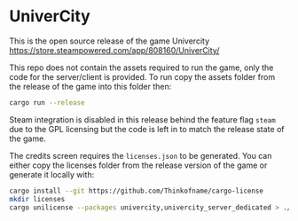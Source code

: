# UniverCity

This is the open source release of the game Univercity
https://store.steampowered.com/app/808160/UniverCity/

This repo does not contain the assets required to run the game,
only the code for the server/client is provided. To run copy
the assets folder from the release of the game into this folder
then:

```bash
cargo run --release
```

Steam integration is disabled in this release behind the feature
flag `steam` due to the GPL licensing but the code is left in
to match the release state of the game.

The credits screen requires the `licenses.json` to be generated.
You can either copy the licenses folder from the release version
of the game or generate it locally with:

```bash
cargo install --git https://github.com/Thinkofname/cargo-license
mkdir licenses
cargo unilicense --packages univercity,univercity_server_dedicated > ./licenses/licenses.json
```